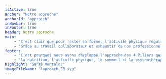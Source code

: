 ```yaml
---
isActive: true
anchor: "Notre approche"
anchorId: "approach"
inNavbar: true
inFooter: true
header: Notre approche
main:
    - "C’est clair que pour rester en forme, l'activité physique régulière est essentiel. Par contre, si vous voulez optimiser les résultats, vous devez avoir un bon régime alimentaire et des bonnes habitudes de sommeil. Le cerveau suit le même concept. La vie nous confronte constamment à des obstacles que nous devons évaluer et auxquels nous devons réagir, et si nous ne sommes pas dans un état mental optimal, nous n’avons pas accès aux meilleurs outils à notre disposition."
    - "Grâce au travail collaborateur et exhaustif de nos professionnels dévoués dans les domaines de la nutrition, de l'activité physique, du sommeil et de la psychothérapie, nous convergeons vers un objectif commun: l’amélioration et le maintien de ce que nous appelons votre Vitalité Mentale."
footer:
    - "C'est pourquoi nous avons développé l'approche des 4 Piliers qui, selon nous, englobe les principaux facteurs vous permettant d’atteindre une bonne "
    - "la nutrition, l'activité physique, le sommeil et la psychothérapie"
highlight: "Santé Mentale:"
imageFileName: "Approach_FR.svg"
---
```

